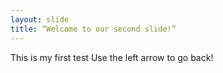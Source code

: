 ```yaml
---
layout: slide
title: “Welcome to our second slide!”
---
```

This is my first test
Use the left arrow to go back!

